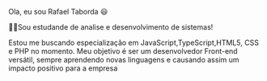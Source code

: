    Ola, eu sou Rafael Taborda 😃
  
  👨‍🎓Sou estudande de analise e desenvolvimento de sistemas!
  
 Estou me buscando  especialização em JavaScript,TypeScript,HTML5, CSS e PHP no momento. Meu objetivo é ser um desenvolvedor Front-end versátil, sempre aprendendo novas linguagens e causando assim um impacto positivo para a empresa 






